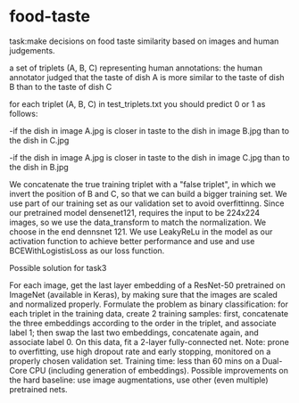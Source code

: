# food-taste
task:make decisions on food taste similarity based on images and human judgements.

a set of triplets (A, B, C) representing human annotations: the human annotator judged that the taste of dish A is more similar to the taste of dish B than to the taste of dish C


for each triplet (A, B, C) in test_triplets.txt you should predict 0 or 1 as follows:

-if the dish in image A.jpg is closer in taste to the dish in image B.jpg than to the dish in C.jpg

-if the dish in image A.jpg is closer in taste to the dish in image C.jpg than to the dish in B.jpg

We concatenate the true training triplet with a "false triplet", in which we invert the position of B and C, so that we can build a bigger training set. We use part of our training set as our validation set to avoid overfittinng. Since our pretrained model densenet121, requires the input to be 224x224 images, so we use the data_transform to match the normalization. We choose in the end dennsnet 121. We use LeakyReLu in the model as our activation function to achieve better performance and use and use BCEWithLogistisLoss as our loss function.

Possible solution for task3

For each image, get the last layer embedding of a ResNet-50 pretrained on ImageNet (available in Keras), by making sure that the images are scaled and normalized properly. Formulate the problem as binary classification: for each triplet in the training data, create 2 training samples: first, concatenate the three embeddings according to the order in the triplet, and associate label 1; then swap the last two embeddings, concatenate again, and associate label 0. On this data, fit a 2-layer fully-connected net. Note: prone to overfitting, use high dropout rate and early stopping, monitored on a properly chosen validation set. Training time: less than 60 mins on a Dual-Core CPU (including generation of embeddings). Possible improvements on the hard baseline: use image augmentations, use other (even multiple) pretrained nets.

